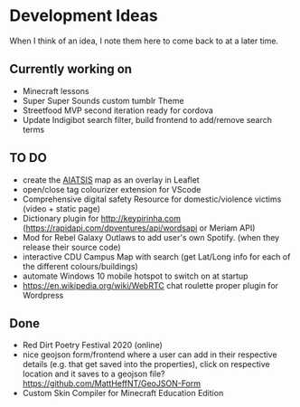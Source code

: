 # Development Ideas
When I think of an idea, I note them here to come back to at a later time.

## Currently working on ##
- Minecraft lessons
- Super Super Sounds custom tumblr Theme
- Streetfood MVP second iteration ready for cordova
- Update Indigibot search filter, build frontend to add/remove search terms

## TO DO ##
- create the <a href = "http://nationalunitygovernment.org/pdf/aboriginal-australia-map.pdf">AIATSIS</a> map as an overlay in Leaflet
- <div> open/close tag colourizer extension for VScode
- Comprehensive digital safety Resource for domestic/violence victims (video + static page)
- Dictionary plugin for http://keypirinha.com (https://rapidapi.com/dpventures/api/wordsapi or Meriam API)
- Mod for Rebel Galaxy Outlaws to add user's own Spotify. (when they release their source code)
- interactive CDU Campus Map with search (get Lat/Long info for each of the different colours/buildings)
- automate Windows 10 mobile hotspot to switch on at startup
- https://en.wikipedia.org/wiki/WebRTC chat roulette proper plugin for Wordpress

## Done ##
- Red Dirt Poetry Festival 2020 (online)
- nice geojson form/frontend where a user can add in their respective details (e.g. that get saved into the properties), click on respective location and it saves to a geojson file? https://github.com/MattHeffNT/GeoJSON-Form
- Custom Skin Compiler for Minecraft Education Edition
